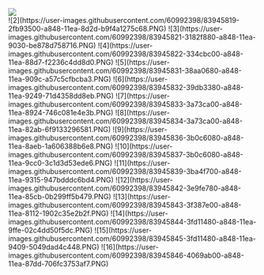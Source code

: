 <div style="margin-bottom:100px">
<img src="https://user-images.githubusercontent.com/60992398/83945818-2e880800-a848-11ea-9399-f8605c29626c.PNG"/>
<div>
![2](https://user-images.githubusercontent.com/60992398/83945819-2fb93500-a848-11ea-8d2d-b9f4a1275c68.PNG)
![3](https://user-images.githubusercontent.com/60992398/83945821-3182f880-a848-11ea-9030-be878d758716.PNG)
![4](https://user-images.githubusercontent.com/60992398/83945822-334cbc00-a848-11ea-88d7-f2236c4dd8d0.PNG)
![5](https://user-images.githubusercontent.com/60992398/83945831-38aa0680-a848-11ea-909c-a57c5cfbcba3.PNG)
![6](https://user-images.githubusercontent.com/60992398/83945832-39db3380-a848-11ea-9249-71d4358dd8eb.PNG)
![7](https://user-images.githubusercontent.com/60992398/83945833-3a73ca00-a848-11ea-8924-746c081e4e3b.PNG)
![8](https://user-images.githubusercontent.com/60992398/83945834-3a73ca00-a848-11ea-82ab-6f9133296581.PNG)
![9](https://user-images.githubusercontent.com/60992398/83945836-3b0c6080-a848-11ea-8aeb-1a606388b6e8.PNG)
![10](https://user-images.githubusercontent.com/60992398/83945837-3b0c6080-a848-11ea-9cc0-3c1d3d53ede6.PNG)
![11](https://user-images.githubusercontent.com/60992398/83945839-3ba4f700-a848-11ea-9315-947bdddc6bd4.PNG)
![12](https://user-images.githubusercontent.com/60992398/83945842-3e9fe780-a848-11ea-85cb-0b299ff5b479.PNG)
![13](https://user-images.githubusercontent.com/60992398/83945843-3f387e00-a848-11ea-8112-1902c35e2b2f.PNG)
![14](https://user-images.githubusercontent.com/60992398/83945844-3fd11480-a848-11ea-9ffe-02c4dd50f5dc.PNG)
![15](https://user-images.githubusercontent.com/60992398/83945845-3fd11480-a848-11ea-9409-5049dad4c448.PNG)
![16](https://user-images.githubusercontent.com/60992398/83945846-4069ab00-a848-11ea-87dd-706fc3753af7.PNG)

